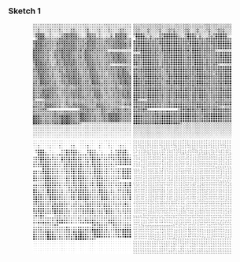 ### Sketch 1
 
<p align="center" margin-top="20px"> 
 <img width=200px src="../../visual%20essays/selected/1.png">
 <img width=200px src="../../visual%20essays/selected/4.png">
 <img width=200px src="../../visual%20essays/selected/5.png">
 <img width=200px src="../../visual%20essays/selected/7.png">
</p>